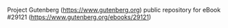 Project Gutenberg (https://www.gutenberg.org) public repository for eBook #29121 (https://www.gutenberg.org/ebooks/29121)
